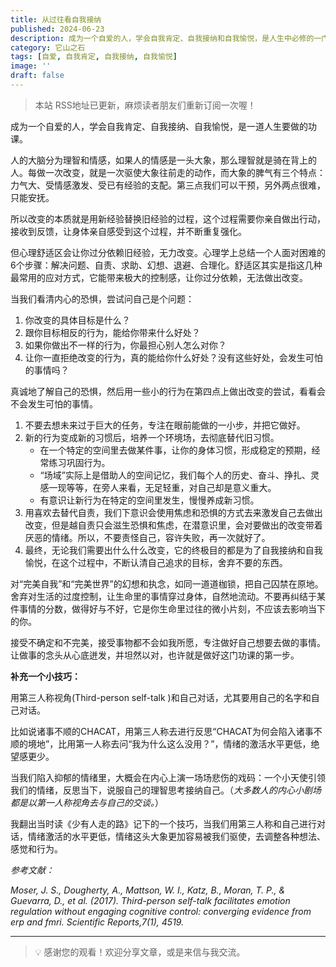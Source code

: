 ```yaml
---
title: 从过往看自我接纳
published: 2024-06-23
description: 成为一个自爱的人，学会自我肯定、自我接纳和自我愉悦，是人生中必修的一门功课。
category: 它山之石
tags: [自爱, 自我肯定, 自我接纳, 自我愉悦]
image: ''
draft: false
---
```


> 本站 RSS地址已更新，麻烦读者朋友们重新订阅一次喔！

成为一个自爱的人，学会自我肯定、自我接纳、自我愉悦，是一道人生要做的功课。

人的大脑分为理智和情感，如果人的情感是一头大象，那么理智就是骑在背上的人。每做一次改变，就是一次驱使大象往前走的动作，而大象的脾气有三个特点：力气大、受情感激发、受已有经验的支配。第三点我们可以干预，另外两点很难，只能安抚。

所以改变的本质就是用新经验替换旧经验的过程，这个过程需要你亲自做出行动，接收到反馈，让身体亲自感受到这个过程，并不断重复强化。

但心理舒适区会让你过分依赖旧经验，无力改变。心理学上总结一个人面对困难的6个步骤：解决问题、自责、求助、幻想、退避、合理化。舒适区其实是指这几种最常用的应对方式，它能带来极大的控制感，让你过分依赖，无法做出改变。

当我们看清内心的恐惧，尝试问自己是个问题：

1. 你改变的具体目标是什么？
2. 跟你目标相反的行为，能给你带来什么好处？
3. 如果你做出不一样的行为，你最担心别人怎么对你？
4. 让你一直拒绝改变的行为，真的能给你什么好处？没有这些好处，会发生可怕的事情吗？

真诚地了解自己的恐惧，然后用一些小的行为在第四点上做出改变的尝试，看看会不会发生可怕的事情。

1. 不要去想未来过于巨大的任务，专注在眼前能做的一小步，并把它做好。
2. 新的行为变成新的习惯后，培养一个环境场，去彻底替代旧习惯。
    - 在一个特定的空间里去做某件事，让你的身体习惯，形成稳定的预期，经常练习巩固行为。
    - “场域”实际上是借助人的空间记忆，我们每个人的历史、奋斗、挣扎、灵感一现等等，在旁人来看，无足轻重，对自己却是意义重大。
    - 有意识让新行为在特定的空间里发生，慢慢养成新习惯。
3. 用喜欢去替代自责，我们下意识会使用焦虑和恐惧的方式去来激发自己去做出改变，但是越自责只会滋生恐惧和焦虑，在潜意识里，会对要做出的改变带着厌恶的情绪。所以，不要责怪自己，容许失败，再一次就好了。
4. 最终，无论我们需要出什么什么改变，它的终极目的都是为了自我接纳和自我愉悦，在这个过程中，不断认清自己追求的目标，舍弃不要的东西。

对“完美自我”和“完美世界”的幻想和执念，如同一道道枷锁，把自己囚禁在原地。舍弃对生活的过度控制，让生命里的事情穿过身体，自然地流动。不要再纠结于某件事情的分数，做得好与不好，它是你生命里过往的微小片刻，不应该去影响当下的你。

接受不确定和不完美，接受事物都不会如我所愿，专注做好自己想要去做的事情。让做事的念头从心底迸发，并坦然以对，也许就是做好这门功课的第一步。

**补充一个小技巧：**

用第三人称视角(Third-person self-talk )和自己对话，尤其要用自己的名字和自己对话。

比如说诸事不顺的CHACAT，用第三人称去进行反思“CHACAT为何会陷入诸事不顺的境地”，比用第一人称去问“我为什么这么没用？”，情绪的激活水平更低，绝望感更少。

当我们陷入抑郁的情绪里，大概会在内心上演一场场悲伤的戏码：一个小天使引领我们的情绪，反思当下，说服自己的理智思考接纳自己。（*大多数人的内心小剧场都是以第一人称视角去与自己的交谈。*）

我翻出当时读《少有人走的路》记下的一个技巧，当我们用第三人称和自己进行对话，情绪激活的水平更低，情绪这头大象更加容易被我们驱使，去调整各种想法、感觉和行为。

*参考文献：*

*Moser, J. S., Dougherty, A., Mattson, W. I., Katz, B., Moran, T. P., & Guevarra, D., et al. (2017). Third-person self-talk facilitates emotion regulation without engaging cognitive control: converging evidence from erp and fmri. Scientific Reports,7(1), 4519.*

---

> 💡 感谢您的观看！欢迎分享文章，或是来信与我交流。